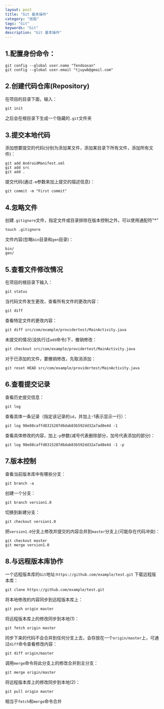 ```yaml
---
layout: post
title: "Git 基本操作"
category: "技能"
tags: "Git"
keywords: "Git"
description: "Git 基本操作"
---
```


## 1.配置身份命令：
	git config --global user.name "Tendoasan"
	git config --global user.email "tjuywb@gmail.com"

## 2.创建代码仓库(Repository)
在项目的目录下面，输入：

`git init`

之后会在根目录下生成一个隐藏的`.git`文件夹

## 3.提交本地代码
添加想要提交的代码(分别为添加某文件，添加某目录下所有文件，添加所有文件)：

    git add AndroidManifest.xml
	git add src
	git add .

提交代码(通过`-m`参数来加上提交的描述信息)：

	git commit -m "First commit"

## 4.忽略文件
创建`.gitignore`文件，指定文件或目录排除在版本控制之外，可以使用通配符"*"

	touch .gitignore

文件内容(忽略`bin`目录和`gen`目录)：

	bin/
	gen/

## 5.查看文件修改情况
在项目的根目录下输入：

	git status

当代码文件发生更改，查看所有文件的更改内容：

	git diff

查看特定文件的更改内容：

	git diff src/com/example/providertest/MainActivity.java

未提交的情况(没执行过`add`命令)下，撤销修改：

	git checkout src/com/example/providertest/MainActivity.java

对于已添加的文件，要撤销修改，先取消添加：

	git reset HEAD src/com/example/providertest/MainActivity.java

## 6.查看提交记录
查看历史提交信息：

	git log

查看具体一条记录（指定该记录的`id`，并加上-1表示显示一行）：

	git log 98e88caffd8315287d6dab83b592dd32a7ad8e4d -1

查看具体修改的内容，加上`-p`参数(减号代表删除部分，加号代表添加的部分)：

	git log 98e88caffd8315287d6dab83b592dd32a7ad8e4d -1 -p

## 7.版本控制
查看当前版本库中有哪些分支：

	git branch -a

创建一个分支：

	git branch version1.0

切换到新建分支：

	git checkout version1.0

把`version1.0`分支上修改并提交的内容合并到`master`分支上(可能存在代码冲突)：

	git checkout master
	git merge version1.0

## 8.与远程版本库协作
一个远程版本库的`Git`地址:`https://github.com/example/test.git`
下载远程版本库：

	git clone https://github.com/example/test.git

将本地修改的内容同步到远程版本库上：

	git push origin master

将远程版本库上的修改同步到本地(1)：

	git fetch origin master

同步下来的代码不会合并到任何分支上去，会存放在一个`origin/master`上，可通过`diff`命令查看修改内容：

	git diff origin/master

调用`merge`命令将此分支上的修改合并到主分支：

	git merge origin/master

将远程版本库上的修改同步到本地(2)：

	git pull origin master

相当于`fetch`和`merge`命令合并

